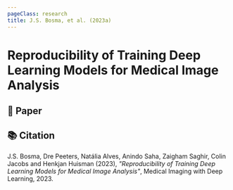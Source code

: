 ```yaml
---
pageClass: research
title: J.S. Bosma, et al. (2023a)
---
```

# Reproducibility of Training Deep Learning Models for Medical Image Analysis

## 📖 Paper
<ActionButton action="This paper can be read online!" link="https://openreview.net/forum?id=MR01DcGST9" />

## 📚 Citation
J.S. Bosma, Dre Peeters, Natália Alves, Anindo Saha, Zaigham Saghir, Colin Jacobs and Henkjan Huisman (2023), _"Reproducibility of Training Deep Learning Models for Medical Image Analysis"_, Medical Imaging with Deep Learning, 2023.
